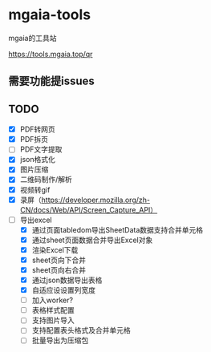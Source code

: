 # mgaia-tools

mgaia的工具站

https://tools.mgaia.top/qr

## 需要功能提issues

## TODO

- [x] PDF转网页
- [x] PDF拆页
- [ ] PDF文字提取
- [x] json格式化
- [x] 图片压缩
- [x] 二维码制作/解析
- [x] 视频转gif
- [x] 录屏（https://developer.mozilla.org/zh-CN/docs/Web/API/Screen_Capture_API）
- [ ] 导出excel
  - [x] 通过页面tabledom导出SheetData数据支持合并单元格
  - [x] 通过sheet页面数据合并导出Excel对象
  - [x] 渲染Excel下载
  - [x] sheet页向下合并
  - [x] sheet页向右合并
  - [x] 通过json数据导出表格
  - [x] 自适应设设置列宽度
  - [ ] 加入worker?
  - [ ] 表格样式配置
  - [ ] 支持图片导入
  - [ ] 支持配置表头格式及合并单元格
  - [ ] 批量导出为压缩包
